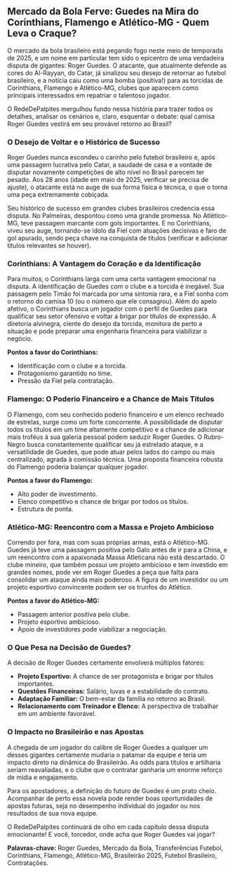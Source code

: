 ## Mercado da Bola Ferve: Guedes na Mira do Corinthians, Flamengo e Atlético-MG - Quem Leva o Craque?

O mercado da bola brasileiro está pegando fogo neste meio de temporada de 2025, e um nome em particular tem sido o epicentro de uma verdadeira disputa de gigantes: Roger Guedes. O atacante, que atualmente defende as cores do Al-Rayyan, do Catar, já sinalizou seu desejo de retornar ao futebol brasileiro, e a notícia caiu como uma bomba (positiva!) para as torcidas de Corinthians, Flamengo e Atlético-MG, clubes que aparecem como principais interessados em repatriar o talentoso jogador.

O RedeDePalpites mergulhou fundo nessa história para trazer todos os detalhes, analisar os cenários e, claro, esquentar o debate: qual camisa Roger Guedes vestirá em seu provável retorno ao Brasil?

### O Desejo de Voltar e o Histórico de Sucesso

Roger Guedes nunca escondeu o carinho pelo futebol brasileiro e, após uma passagem lucrativa pelo Catar, a saudade de casa e a vontade de disputar novamente competições de alto nível no Brasil parecem ter pesado. Aos 28 anos (idade em maio de 2025, verificar se precisa de ajuste), o atacante está no auge de sua forma física e técnica, o que o torna uma peça extremamente cobiçada.

Seu histórico de sucesso em grandes clubes brasileiros credencia essa disputa. No Palmeiras, despontou como uma grande promessa. No Atlético-MG, teve passagem marcante com gols importantes. E no Corinthians, viveu seu auge, tornando-se ídolo da Fiel com atuações decisivas e faro de gol apurado, sendo peça chave na conquista de títulos (verificar e adicionar títulos relevantes se houver).

### Corinthians: A Vantagem do Coração e da Identificação

Para muitos, o Corinthians larga com uma certa vantagem emocional na disputa. A identificação de Guedes com o clube e a torcida é inegável. Sua passagem pelo Timão foi marcada por uma sintonia rara, e a Fiel sonha com o retorno do camisa 10 (ou o número que ele consagrou). Além do apelo afetivo, o Corinthians busca um jogador com o perfil de Guedes para qualificar seu setor ofensivo e voltar a brigar por títulos de expressão. A diretoria alvinegra, ciente do desejo da torcida, monitora de perto a situação e pode preparar uma engenharia financeira para viabilizar o negócio.

**Pontos a favor do Corinthians:**
*   Identificação com o clube e a torcida.
*   Protagonismo garantido no time.
*   Pressão da Fiel pela contratação.

### Flamengo: O Poderio Financeiro e a Chance de Mais Títulos

O Flamengo, com seu conhecido poderio financeiro e um elenco recheado de estrelas, surge como um forte concorrente. A possibilidade de disputar todos os títulos em um time altamente competitivo e a chance de adicionar mais troféus à sua galeria pessoal podem seduzir Roger Guedes. O Rubro-Negro busca constantemente qualificar seu já estrelado ataque, e a versatilidade de Guedes, que pode atuar pelos lados do campo ou mais centralizado, agrada à comissão técnica. Uma proposta financeira robusta do Flamengo poderia balançar qualquer jogador.

**Pontos a favor do Flamengo:**
*   Alto poder de investimento.
*   Elenco competitivo e chance de brigar por todos os títulos.
*   Estrutura de ponta.

### Atlético-MG: Reencontro com a Massa e Projeto Ambicioso

Correndo por fora, mas com suas próprias armas, está o Atlético-MG. Guedes já teve uma passagem positiva pelo Galo antes de ir para a China, e um reencontro com a apaixonada Massa Atleticana não está descartado. O clube mineiro, que também possui um projeto ambicioso e tem investido em grandes nomes, pode ver em Roger Guedes a peça que falta para consolidar um ataque ainda mais poderoso. A figura de um investidor ou um projeto esportivo convincente podem ser os trunfos do Atlético.

**Pontos a favor do Atlético-MG:**
*   Passagem anterior positiva pelo clube.
*   Projeto esportivo ambicioso.
*   Apoio de investidores pode viabilizar a negociação.

### O Que Pesa na Decisão de Guedes?

A decisão de Roger Guedes certamente envolverá múltiplos fatores:

*   **Projeto Esportivo:** A chance de ser protagonista e brigar por títulos importantes.
*   **Questões Financeiras:** Salário, luvas e a estabilidade do contrato.
*   **Adaptação Familiar:** O bem-estar da família no retorno ao Brasil.
*   **Relacionamento com Treinador e Elenco:** A perspectiva de trabalhar em um ambiente favorável.

### O Impacto no Brasileirão e nas Apostas

A chegada de um jogador do calibre de Roger Guedes a qualquer um desses gigantes certamente mudaria o patamar da equipe e teria um impacto direto na dinâmica do Brasileirão. As odds para títulos e artilharia seriam reavaliadas, e o clube que o contratar ganharia um enorme reforço de mídia e engajamento.

Para os apostadores, a definição do futuro de Guedes é um prato cheio. Acompanhar de perto essa novela pode render boas oportunidades de apostas futuras, seja no desempenho individual do jogador ou nos resultados de sua nova equipe.

O RedeDePalpites continuará de olho em cada capítulo dessa disputa emocionante! E você, torcedor, onde acha que Roger Guedes vai jogar?

**Palavras-chave:** Roger Guedes, Mercado da Bola, Transferências Futebol, Corinthians, Flamengo, Atlético-MG, Brasileirão 2025, Futebol Brasileiro, Contratações.
